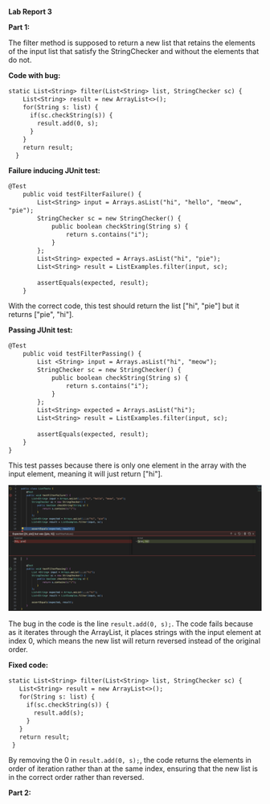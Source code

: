 **Lab Report 3**

**Part 1:**

The filter method is supposed to return a new list that retains the elements of the input list that satisfy the StringChecker and without the elements that do not. 

**Code with bug:**

```
static List<String> filter(List<String> list, StringChecker sc) {
    List<String> result = new ArrayList<>();
    for(String s: list) {
      if(sc.checkString(s)) {
        result.add(0, s);
      }
    }
    return result;
  }
```

**Failure inducing JUnit test:**

```
@Test
    public void testFilterFailure() {
        List<String> input = Arrays.asList("hi", "hello", "meow", "pie");
        StringChecker sc = new StringChecker() {
            public boolean checkString(String s) {
                return s.contains("i");
            }
        };
        List<String> expected = Arrays.asList("hi", "pie");
        List<String> result = ListExamples.filter(input, sc);
        
        assertEquals(expected, result);
    }
```
    
With the correct code, this test should return the list ["hi", "pie"] but it returns ["pie", "hi"].

**Passing JUnit test:**

```
@Test
    public void testFilterPassing() {
        List <String> input = Arrays.asList("hi", "meow");
        StringChecker sc = new StringChecker() {
            public boolean checkString(String s) {
                return s.contains("i");
            }
        };
        List<String> expected = Arrays.asList("hi");
        List<String> result = ListExamples.filter(input, sc);
        
        assertEquals(expected, result);
    }
}
```

This test passes because there is only one element in the array with the input element, meaning it will just return ["hi"].

![Image](filtertests.png)

The bug in the code is the line `result.add(0, s);`. The code fails because as it iterates through the ArrayList, it places strings with the input element at index 0, which means the new list will return reversed instead of the original order. 

**Fixed code:**

 ```
static List<String> filter(List<String> list, StringChecker sc) {
    List<String> result = new ArrayList<>();
    for(String s: list) {
      if(sc.checkString(s)) {
        result.add(s);
      }
    }
    return result;
  }
```

By removing the 0 in `result.add(0, s);`, the code returns the elements in order of iteration rather than at the same index, ensuring that the new list is in the correct order rather than reversed. 

**Part 2:**


